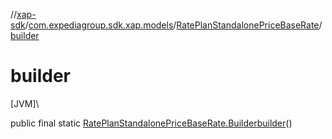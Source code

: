 //[xap-sdk](../../../index.md)/[com.expediagroup.sdk.xap.models](../index.md)/[RatePlanStandalonePriceBaseRate](index.md)/[builder](builder.md)

# builder

[JVM]\

public final static [RatePlanStandalonePriceBaseRate.Builder](-builder/index.md)[builder](builder.md)()
